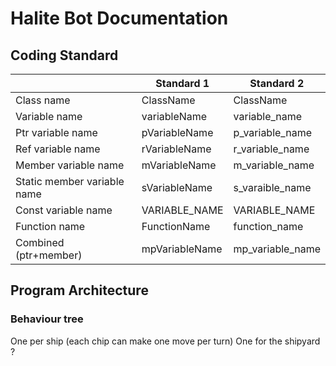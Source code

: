 # Halite Bot Documentation

## Coding Standard

|                             | Standard 1     | Standard 2       |
|-----------------------------|----------------|------------------|
| Class name                  | ClassName      | ClassName        |
| Variable name               | variableName   | variable_name    |
| Ptr variable name           | pVariableName  | p_variable_name  |
| Ref variable name           | rVariableName  | r_variable_name  |
| Member variable name        | mVariableName  | m_variable_name  |
| Static member variable name | sVariableName  | s_varaible_name  |
| Const variable name         | VARIABLE_NAME  | VARIABLE_NAME    |
| Function name               | FunctionName   | function_name    |
| Combined (ptr+member)       | mpVariableName | mp_variable_name |

## Program Architecture

### Behaviour tree

One per ship (each chip can make one move per turn)
One for the shipyard ?
